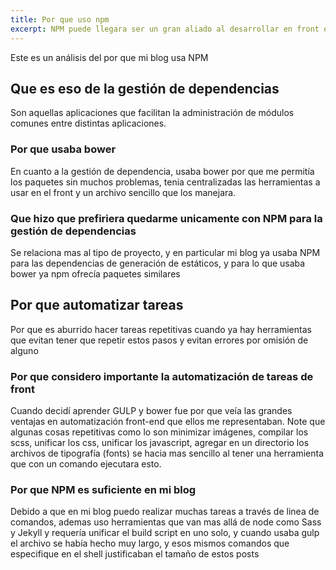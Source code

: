 ```yaml
---
title: Por que uso npm
excerpt: NPM puede llegara ser un gran aliado al desarrollar en front end, a continuación mis motivos
---
```


Este es un análisis del por que mi blog usa NPM


## Que es eso de la gestión de dependencias

Son aquellas aplicaciones que facilitan la administración de módulos comunes entre distintas aplicaciones.

### Por que usaba bower

En cuanto a la gestión de dependencia, usaba bower por que me permitía los paquetes sin muchos problemas, tenia centralizadas las herramientas a usar en el front y un archivo sencillo que los manejara.

### Que hizo que prefiriera quedarme unicamente con NPM para la gestión de dependencias

Se relaciona mas al tipo de proyecto, y en particular mi blog ya usaba NPM para las dependencias de generación de estáticos, y para lo que usaba bower ya npm ofrecía paquetes similares

## Por que automatizar tareas

Por que es aburrido hacer tareas repetitivas cuando ya hay herramientas que evitan tener que repetir estos pasos y evitan errores por omisión de alguno

### Por que considero importante la automatización de tareas de front

Cuando decidí aprender GULP y bower fue por que veía las grandes ventajas en automatización front-end que ellos me representaban.
Note que algunas cosas repetitivas como lo son minimizar imágenes, compilar los scss, unificar los css, unificar los javascript, agregar en un directorio los archivos de tipografía (fonts) se hacia mas sencillo al tener una herramienta que con un comando ejecutara esto.

### Por que NPM es suficiente en mi blog

Debido a que en mi blog puedo realizar muchas tareas a través de linea de comandos, ademas uso herramientas que van mas allá de node como Sass y Jekyll y requería unificar el build script en uno solo, y cuando usaba gulp el archivo se había hecho muy largo,  y esos mismos comandos que especifique en el shell justificaban el tamaño de estos posts